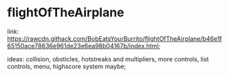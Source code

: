 # flightOfTheAirplane
link: https://rawcdn.githack.com/BobEatsYourBurrito/flightOfTheAirplane/b46e1f65150ace78636e961de23e6ea98b04167b/index.html;

ideas: collision, obsticles, hotstreaks and multipliers, more controls, list controls, menu, highscore system maybe;

